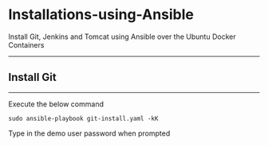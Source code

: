 # Installations-using-Ansible
Install Git, Jenkins and Tomcat using Ansible over the Ubuntu Docker Containers

***
## Install Git 
***

Execute the below command 

`sudo ansible-playbook git-install.yaml -kK`

Type in the demo user password when prompted



